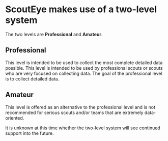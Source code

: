 # ScoutEye makes use of a two-level system

The two levels are **Professional** and **Amateur**.


## Professional
This level is intended to be used to collect the most complete detailed data possible. This level is intended to be used by professional scouts or scouts who are very focused on collecting data. The goal of the professional level is to collect detailed data. 

## Amateur

This level is offered as an alternative to the professional level and is not recommended for serious scouts and/or teams that are extremely data-oriented.




It is unknown at this time whether the two-level system will see continued support into the future.